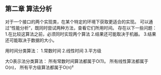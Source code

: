 
## 第二章 算法分析
对于一个接口的两个实现类，在某个特定的环境下获取更适合的实现。
可以通过“性能分析”，既同时尝试两种方法，查看它们所用时间。
存在以下一些问题：
    1.在比较这算法之前，必须同时实现两个算法
    2.结果还可能取决于机器。
    3.结果还可能取决于数据的大小。
    
用时间分类算法：
    1.常数时间
    2.线性时间
    3.平方级
 
大O表示法分类算法：
    所有常数时间算法都属于O(1)。
    所有线性算法都属于O(n)，
    所有平方级算法都属于O(n)²
    

